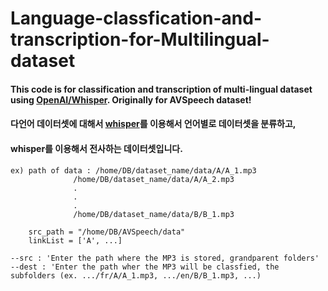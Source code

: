 # Language-classfication-and-transcription-for-Multilingual-dataset


#### This code is for classification and transcription of multi-lingual dataset using [OpenAI/Whisper](https://github.com/openai/whisper?tab=readme-ov-file). Originally for AVSpeech dataset!


#### 다언어 데이터셋에 대해서 [whisper](https://github.com/openai/whisper?tab=readme-ov-file)를 이용해서 언어별로 데이터셋을 분류하고, 
#### whisper를 이용해서 전사하는 데이터셋입니다.



```
ex) path of data : /home/DB/dataset_name/data/A/A_1.mp3
              /home/DB/dataset_name/data/A/A_2.mp3
              .
              .
              .
              /home/DB/dataset_name/data/B/B_1.mp3
              
    src_path = "/home/DB/AVSpeech/data"
    linkList = ['A', ...]
```

```
--src : 'Enter the path where the MP3 is stored, grandparent folders'
--dest : 'Enter the path wher the MP3 will be classfied, the subfolders (ex. .../fr/A/A_1.mp3, .../en/B/B_1.mp3, ...)
```
